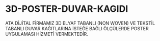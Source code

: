 # 3D-POSTER-DUVAR-KAGIDI
ATA DİJİTAL FİRMAMIZ 3D ELYAF TABANLI (NON WOVEN) VE TEKSTİL TABANLI DUVAR KAĞITLARINA İSTEĞE BAĞLI ÖLÇÜLERDE POSTER UYGULAMASI HİZMETİ VERMEKTEDİR.
